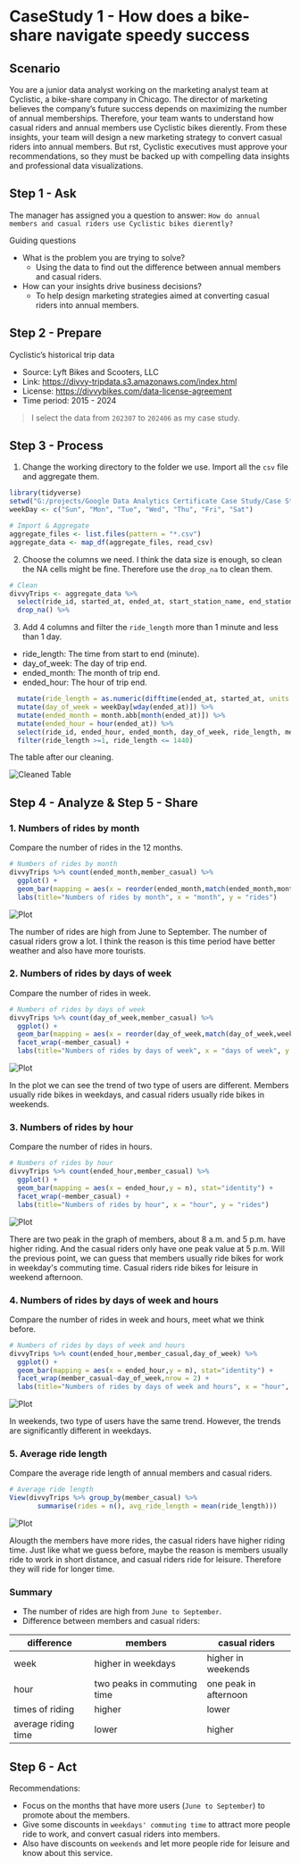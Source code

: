 # CaseStudy 1 - How does a bike-share navigate speedy success
## Scenario
You are a junior data analyst working on the marketing analyst team at Cyclistic, a bike-share company in Chicago. The director of marketing believes the company’s future success depends on maximizing the number of annual memberships. Therefore, your team wants to understand how casual riders and annual members use Cyclistic bikes dierently. From these insights, your team will design a new marketing strategy to convert casual riders into annual members. But rst, Cyclistic executives must approve your recommendations, so they must be backed up with compelling data insights and professional data visualizations.

## Step 1 - Ask
The manager has assigned you a question to answer: `How do annual members and casual riders use Cyclistic bikes dierently?`

Guiding questions
* What is the problem you are trying to solve?
    * Using the data to find out the difference between annual members and casual riders.
* How can your insights drive business decisions?
    * To help design marketing strategies aimed at converting casual riders into annual members.

## Step 2 - Prepare
Cyclistic’s historical trip data
* Source: Lyft Bikes and Scooters, LLC
* Link: https://divvy-tripdata.s3.amazonaws.com/index.html
* License: https://divvybikes.com/data-license-agreement
* Time period: 2015 - 2024

> I select the data from `202307` to `202406` as my case study.

## Step 3 - Process
1. Change the working directory to the folder we use. Import all the `csv` file and aggregate them.
```R
library(tidyverse)
setwd("G:/projects/Google Data Analytics Certificate Case Study/Case Study 1 - How does a bike-share navigate speedy success/data")
weekDay <- c("Sun", "Mon", "Tue", "Wed", "Thu", "Fri", "Sat")

# Import & Aggregate
aggregate_files <- list.files(pattern = "*.csv")
aggregate_data <- map_df(aggregate_files, read_csv)
```

2. Choose the columns we need. I think the data size is enough, so clean the NA cells might be fine. Therefore use the `drop_na` to clean them.
```R
# Clean
divvyTrips <- aggregate_data %>% 
  select(ride_id, started_at, ended_at, start_station_name, end_station_name, member_casual) %>% 
  drop_na() %>% 
```

3. Add 4 columns and filter the `ride_length` more than 1 minute and less than 1 day.
* ride_length: The time from start to end (minute).
* day_of_week: The day of trip end.
* ended_month: The month of trip end.
* ended_hour: The hour of trip end.
```R
  mutate(ride_length = as.numeric(difftime(ended_at, started_at, units = "mins"))) %>%
  mutate(day_of_week = weekDay[wday(ended_at)]) %>%
  mutate(ended_month = month.abb[month(ended_at)]) %>%
  mutate(ended_hour = hour(ended_at)) %>%
  select(ride_id, ended_hour, ended_month, day_of_week, ride_length, member_casual) %>% 
  filter(ride_length >=1, ride_length <= 1440)
```

The table after our cleaning.

![Cleaned Table](img/Cleaned%20Table.png)

## Step 4 - Analyze & Step 5 - Share
### 1. Numbers of rides by month
Compare the number of rides in the 12 months.
```R
# Numbers of rides by month
divvyTrips %>% count(ended_month,member_casual) %>%
  ggplot() +
  geom_bar(mapping = aes(x = reorder(ended_month,match(ended_month,month.abb)),y = n,fill = member_casual), stat="identity") +
  labs(title="Numbers of rides by month", x = "month", y = "rides")
```
![Plot](img/Numbers%20of%20rides%20by%20month.png)

The number of rides are high from June to September. The number of casual riders grow a lot. I think the reason is this time period have better weather and also have more tourists.

### 2. Numbers of rides by days of week
Compare the number of rides in week.
```R
# Numbers of rides by days of week
divvyTrips %>% count(day_of_week,member_casual) %>%
  ggplot() +
  geom_bar(mapping = aes(x = reorder(day_of_week,match(day_of_week,weekDay)),y = n), stat="identity") +
  facet_wrap(~member_casual) +
  labs(title="Numbers of rides by days of week", x = "days of week", y = "rides")
```
![Plot](img/Numbers%20of%20rides%20by%20days%20of%20week.png)

In the plot we can see the trend of two type of users are different. Members usually ride bikes in weekdays, and casual riders usually ride bikes in weekends.

### 3. Numbers of rides by hour
Compare the number of rides in hours.
```R
# Numbers of rides by hour
divvyTrips %>% count(ended_hour,member_casual) %>%
  ggplot() +
  geom_bar(mapping = aes(x = ended_hour,y = n), stat="identity") +
  facet_wrap(~member_casual) +
  labs(title="Numbers of rides by hour", x = "hour", y = "rides")
```
![Plot](img/Numbers%20of%20rides%20by%20hour.png)

There are two peak in the graph of members, about 8 a.m. and 5 p.m. have higher riding. And the casual riders only have one peak value at 5 p.m. Will the previous point, we can guess that members usually ride bikes for work in weekday's commuting time. Casual riders ride bikes for leisure in weekend afternoon.

### 4. Numbers of rides by days of week and hours
Compare the number of rides in week and hours, meet what we think before.
```R
# Numbers of rides by days of week and hours
divvyTrips %>% count(ended_hour,member_casual,day_of_week) %>%
  ggplot() +
  geom_bar(mapping = aes(x = ended_hour,y = n), stat="identity") +
  facet_wrap(member_casual~day_of_week,nrow = 2) +
  labs(title="Numbers of rides by days of week and hours", x = "hour", y = "rides")
```
![Plot](img/Numbers%20of%20rides%20by%20days%20of%20week%20and%20hours.png)

In weekends, two type of users have the same trend. However, the trends are significantly different in weekdays.

### 5. Average ride length
Compare the average ride length of annual members and casual riders.
```R
# Average ride length
View(divvyTrips %>% group_by(member_casual) %>%
       summarise(rides = n(), avg_ride_length = mean(ride_length)))
```
![Plot](img/Average%20ride%20length.png)

Alougth the members have more rides, the casual riders have higher riding time. Just like what we guess before, maybe the reason is members usually ride to work in short distance, and casual riders ride for leisure. Therefore they will ride for longer time.

### Summary
* The number of rides are high from `June to September`.
* Difference between members and casual riders:

| difference | members | casual riders |
| --- | --- | --- |
| week | higher in weekdays | higher in weekends |
| hour | two peaks in commuting time | one peak in afternoon |
| times of riding | higher | lower |
| average riding time | lower | higher |

## Step 6 - Act
Recommendations:
* Focus on the months that have more users (`June to September`) to promote about the members.
* Give some discounts in `weekdays' commuting time` to attract more people ride to work, and convert casual riders into members.
* Also have discounts on `weekends` and let more people ride for leisure and know about this service.